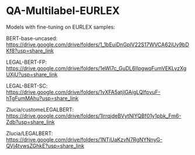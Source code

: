 # QA-Multilabel-EURLEX


Models with fine-tuning on EURLEX samples:

BERT-base-uncased: https://drive.google.com/drive/folders/1_1bEuiDnGplV22S17WVCA62iUy9bDKf8?usp=share_link

LEGAL-BERT-FP: https://drive.google.com/drive/folders/1eWl7c_GuDL6IIpgwqFumVEKLyzXgUXjU?usp=share_link

LEGAL-BERT-SC: https://drive.google.com/drive/folders/1vXFA5atjIGAigLQlfpvuF-hTgFumMAhu?usp=share_link

Zlucia/customeLEGALBERT: https://drive.google.com/drive/folders/1lrrqjdeBVytNlYQBf01y1pbk_Fm6-Zdb?usp=share_link

Zlucia/LEGALBERT: https://drive.google.com/drive/folders/1NTjUaKzvN7RgNYNnyG-QVj4tvwsZGhkE?usp=share_link
